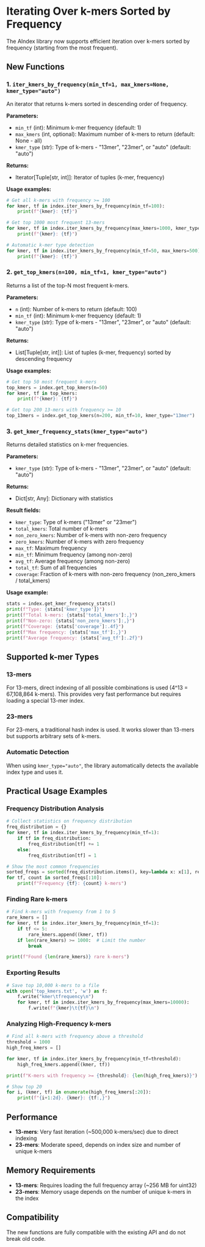 # Iterating Over k-mers Sorted by Frequency

The AIndex library now supports efficient iteration over k-mers sorted by frequency (starting from the most frequent).

## New Functions

### 1. `iter_kmers_by_frequency(min_tf=1, max_kmers=None, kmer_type="auto")`

An iterator that returns k-mers sorted in descending order of frequency.

**Parameters:**
- `min_tf` (int): Minimum k-mer frequency (default: 1)
- `max_kmers` (int, optional): Maximum number of k-mers to return (default: None - all)
- `kmer_type` (str): Type of k-mers - "13mer", "23mer", or "auto" (default: "auto")

**Returns:**
- Iterator[Tuple[str, int]]: Iterator of tuples (k-mer, frequency)

**Usage examples:**

```python
# Get all k-mers with frequency >= 100
for kmer, tf in index.iter_kmers_by_frequency(min_tf=100):
    print(f"{kmer}: {tf}")

# Get top 1000 most frequent 13-mers
for kmer, tf in index.iter_kmers_by_frequency(max_kmers=1000, kmer_type="13mer"):
    print(f"{kmer}: {tf}")

# Automatic k-mer type detection
for kmer, tf in index.iter_kmers_by_frequency(min_tf=50, max_kmers=500):
    print(f"{kmer}: {tf}")
```

### 2. `get_top_kmers(n=100, min_tf=1, kmer_type="auto")`

Returns a list of the top-N most frequent k-mers.

**Parameters:**
- `n` (int): Number of k-mers to return (default: 100)
- `min_tf` (int): Minimum k-mer frequency (default: 1)
- `kmer_type` (str): Type of k-mers - "13mer", "23mer", or "auto" (default: "auto")

**Returns:**
- List[Tuple[str, int]]: List of tuples (k-mer, frequency) sorted by descending frequency

**Usage examples:**

```python
# Get top 50 most frequent k-mers
top_kmers = index.get_top_kmers(n=50)
for kmer, tf in top_kmers:
    print(f"{kmer}: {tf}")

# Get top 200 13-mers with frequency >= 10
top_13mers = index.get_top_kmers(n=200, min_tf=10, kmer_type="13mer")
```

### 3. `get_kmer_frequency_stats(kmer_type="auto")`

Returns detailed statistics on k-mer frequencies.

**Parameters:**
- `kmer_type` (str): Type of k-mers - "13mer", "23mer", or "auto" (default: "auto")

**Returns:**
- Dict[str, Any]: Dictionary with statistics

**Result fields:**
- `kmer_type`: Type of k-mers ("13mer" or "23mer")
- `total_kmers`: Total number of k-mers
- `non_zero_kmers`: Number of k-mers with non-zero frequency
- `zero_kmers`: Number of k-mers with zero frequency
- `max_tf`: Maximum frequency
- `min_tf`: Minimum frequency (among non-zero)
- `avg_tf`: Average frequency (among non-zero)
- `total_tf`: Sum of all frequencies
- `coverage`: Fraction of k-mers with non-zero frequency (non_zero_kmers / total_kmers)

**Usage example:**

```python
stats = index.get_kmer_frequency_stats()
print(f"Type: {stats['kmer_type']}")
print(f"Total k-mers: {stats['total_kmers']:,}")
print(f"Non-zero: {stats['non_zero_kmers']:,}")
print(f"Coverage: {stats['coverage']:.4f}")
print(f"Max frequency: {stats['max_tf']:,}")
print(f"Average frequency: {stats['avg_tf']:.2f}")
```

## Supported k-mer Types

### 13-mers
For 13-mers, direct indexing of all possible combinations is used (4^13 = 67,108,864 k-mers). This provides very fast performance but requires loading a special 13-mer index.

### 23-mers
For 23-mers, a traditional hash index is used. It works slower than 13-mers but supports arbitrary sets of k-mers.

### Automatic Detection
When using `kmer_type="auto"`, the library automatically detects the available index type and uses it.

## Practical Usage Examples

### Frequency Distribution Analysis

```python
# Collect statistics on frequency distribution
freq_distribution = {}
for kmer, tf in index.iter_kmers_by_frequency(min_tf=1):
    if tf in freq_distribution:
        freq_distribution[tf] += 1
    else:
        freq_distribution[tf] = 1

# Show the most common frequencies
sorted_freqs = sorted(freq_distribution.items(), key=lambda x: x[1], reverse=True)
for tf, count in sorted_freqs[:10]:
    print(f"Frequency {tf}: {count} k-mers")
```

### Finding Rare k-mers

```python
# Find k-mers with frequency from 1 to 5
rare_kmers = []
for kmer, tf in index.iter_kmers_by_frequency(min_tf=1):
    if tf <= 5:
        rare_kmers.append((kmer, tf))
    if len(rare_kmers) >= 1000:  # Limit the number
        break

print(f"Found {len(rare_kmers)} rare k-mers")
```

### Exporting Results

```python
# Save top 10,000 k-mers to a file
with open('top_kmers.txt', 'w') as f:
    f.write("kmer\tfrequency\n")
    for kmer, tf in index.iter_kmers_by_frequency(max_kmers=10000):
        f.write(f"{kmer}\t{tf}\n")
```

### Analyzing High-Frequency k-mers

```python
# Find all k-mers with frequency above a threshold
threshold = 1000
high_freq_kmers = []

for kmer, tf in index.iter_kmers_by_frequency(min_tf=threshold):
    high_freq_kmers.append((kmer, tf))

print(f"K-mers with frequency >= {threshold}: {len(high_freq_kmers)}")

# Show top 20
for i, (kmer, tf) in enumerate(high_freq_kmers[:20]):
    print(f"{i+1:2d}. {kmer}: {tf:,}")
```

## Performance

- **13-mers**: Very fast iteration (~500,000 k-mers/sec) due to direct indexing
- **23-mers**: Moderate speed, depends on index size and number of unique k-mers

## Memory Requirements

- **13-mers**: Requires loading the full frequency array (~256 MB for uint32)
- **23-mers**: Memory usage depends on the number of unique k-mers in the index

## Compatibility

The new functions are fully compatible with the existing API and do not break old code.

